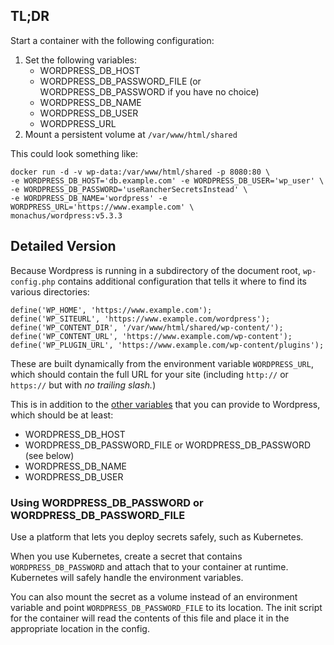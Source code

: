 ## TL;DR

Start a container with the following configuration:

1. Set the following variables:
    - WORDPRESS_DB_HOST
    - WORDPRESS_DB_PASSWORD_FILE (or WORDPRESS_DB_PASSWORD if you have no choice)
    - WORDPRESS_DB_NAME
    - WORDPRESS_DB_USER
    - WORDPRESS_URL
2. Mount a persistent volume at `/var/www/html/shared`

This could look something like:
```
docker run -d -v wp-data:/var/www/html/shared -p 8080:80 \
-e WORDPRESS_DB_HOST='db.example.com' -e WORDPRESS_DB_USER='wp_user' \
-e WORDPRESS_DB_PASSWORD='useRancherSecretsInstead' \
-e WORDPRESS_DB_NAME='wordpress' -e WORDPRESS_URL='https://www.example.com' \
monachus/wordpress:v5.3.3
```

## Detailed Version

Because Wordpress is running in a subdirectory of the document root, `wp-config.php` contains additional configuration that tells it where to find its various directories:

```
define('WP_HOME', 'https://www.example.com');
define('WP_SITEURL', 'https://www.example.com/wordpress');
define('WP_CONTENT_DIR', '/var/www/html/shared/wp-content/');
define('WP_CONTENT_URL', 'https://www.example.com/wp-content');
define('WP_PLUGIN_URL', 'https://www.example.com/wp-content/plugins');
```

These are built dynamically from the environment variable `WORDPRESS_URL`, which should contain the full URL for your site (including `http://` or `https://` but with _no trailing slash._)

This is in addition to the [other variables](https://hub.docker.com/_/wordpress/) that you can provide to Wordpress, which should be at least:

- WORDPRESS_DB_HOST
- WORDPRESS_DB_PASSWORD_FILE or WORDPRESS_DB_PASSWORD (see below)
- WORDPRESS_DB_NAME
- WORDPRESS_DB_USER

### Using WORDPRESS_DB_PASSWORD or WORDPRESS_DB_PASSWORD_FILE

Use a platform that lets you deploy secrets safely, such as Kubernetes.

When you use Kubernetes, create a secret that contains `WORDPRESS_DB_PASSWORD` and attach that to your container at runtime. Kubernetes will safely handle the environment variables.

You can also mount the secret as a volume instead of an environment variable and point `WORDPRESS_DB_PASSWORD_FILE` to its location. The init script for the container will read the contents of this file and place it in the appropriate location in the config.
